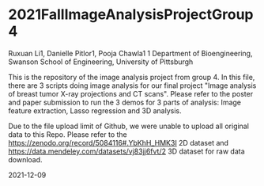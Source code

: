 # 2021FallImageAnalysisProjectGroup4
Ruxuan Li1, Danielle Pitlor1, Pooja Chawla1
1 Department of Bioengineering, Swanson School of Engineering, University of Pittsburgh

This is the repository of the image analysis project from group 4.
In this file, there are 3 scripts doing image analysis for our final project "Image analysis of breast tumor X-ray projections and CT scans". 
Please refer to the poster and paper submission to run the 3 demos for 3 parts of analysis: Image feature extraction, Lasso regression and 3D analysis. 

Due to the file upload limit of Github, we were unable to upload all original data to this Repo. Please refer to the https://zenodo.org/record/5084116#.YbKhH_HMK3I 2D dataset and https://data.mendeley.com/datasets/vj83jj6fvt/2 3D dataset for raw data download. 

2021-12-09
